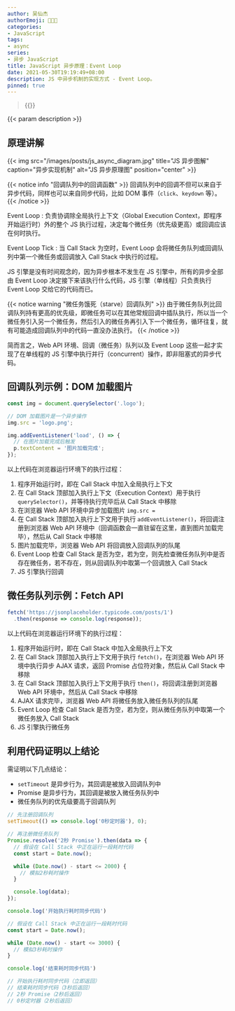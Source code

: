 ```yaml
---
author: 吴仙杰
authorEmoji: 🧑🏻‍💻
categories:
- JavaScript
tags:
- async
series:
- 异步 JavaScript
title: JavaScript 异步原理：Event Loop
date: 2021-05-30T19:19:49+08:00
description: JS 中异步机制的实现方式 - Event Loop。
pinned: true
---
```


> {{<reprint>}}

{{< param description >}}

## 原理讲解

{{< img src="/images/posts/js_async_diagram.jpg" title="JS 异步图解" caption="异步实现机制" alt="JS 异步原理图" position="center" >}}

{{< notice info "回调队列中的回调函数" >}}
回调队列中的回调不但可以来自于异步代码，同样也可以来自同步代码，比如 DOM 事件（`click`、`keydown` 等）。
{{< /notice >}}

Event Loop
: 负责协调除全局执行上下文（Global Execution Context，即程序开始运行时）外的整个 JS 执行过程，决定每个微任务（优先级更高）或回调应该在何时执行。

Event Loop Tick
: 当 Call Stack 为空时，Event Loop 会将微任务队列或回调队列中第一个微任务或回调放入 Call Stack 中执行的过程。

JS 引擎是没有时间观念的，因为异步根本不发生在 JS 引擎中，所有的异步全部由 Event Loop 决定接下来该执行什么代码，JS 引擎（单线程）只负责执行 Event Loop 交给它的代码而已。

{{< notice warning "微任务饿死（starve）回调队列" >}}
由于微任务队列比回调队列持有更高的优先级，即微任务可以在其他常规回调中插队执行，所以当一个微任务引入另一个微任务，然后引入的微任务再引入下一个微任务，循环往复，就有可能造成回调队列中的代码一直没办法执行。
{{< /notice >}}

简而言之，Web API 环境、回调（微任务）队列以及 Event Loop 这些一起才实现了在单线程的 JS 引擎中执行并行（concurrent）操作，即非阻塞式的异步代码。

## 回调队列示例：DOM 加载图片

```js
const img = document.querySelector('.logo');

// DOM 加载图片是一个异步操作
img.src = 'logo.png';

img.addEventListener('load', () => {
  // 在图片加载完成后触发
  p.textContent = '图片加载完成';
});
```

以上代码在浏览器运行环境下的执行过程：

1. 程序开始运行时，即在 Call Stack 中加入全局执行上下文
2. 在 Call Stack 顶部加入执行上下文（Execution Context）用于执行 `querySelector()`，并等待执行完毕后从 Call Stack 中移除
3. 在浏览器 Web API 环境中异步加载图片 `img.src = `
4. 在 Call Stack 顶部加入执行上下文用于执行 `addEventListener()`，将回调注册到浏览器 Web API 环境中（回调函数会一直驻留在这里，直到图片加载完毕），然后从 Call Stack 中移除
5. 图片加载完毕，浏览器 Web API 将回调放入回调队列的队尾
6. Event Loop 检查 Call Stack 是否为空，若为空，则先检查微任务队列中是否存在微任务，若不存在，则从回调队列中取第一个回调放入 Call Stack
7. JS 引擎执行回调

## 微任务队列示例：Fetch API

```js
fetch('https://jsonplaceholder.typicode.com/posts/1')
  .then(response => console.log(response));
```

以上代码在浏览器运行环境下的执行过程：

1. 程序开始运行时，即在 Call Stack 中加入全局执行上下文
2. 在 Call Stack 顶部加入执行上下文用于执行 `fetch()`，在浏览器 Web API 环境中执行异步 AJAX 请求，返回 Promise 占位符对象，然后从 Call Stack 中移除
3. 在 Call Stack 顶部加入执行上下文用于执行 `then()`，将回调注册到浏览器 Web API 环境中，然后从 Call Stack 中移除
4. AJAX 请求完毕，浏览器 Web API 将微任务放入微任务队列的队尾
5. Event Loop 检查 Call Stack 是否为空，若为空，则从微任务队列中取第一个微任务放入 Call Stack
6. JS 引擎执行微任务

## 利用代码证明以上结论

需证明以下几点结论：

- `setTimeout` 是异步行为，其回调是被放入回调队列中
- Promise 是异步行为，其回调是被放入微任务队列中
- 微任务队列的优先级要高于回调队列

```js
// 先注册回调队列
setTimeout(() => console.log('0秒定时器'), 0);

// 再注册微任务队列
Promise.resolve('2秒 Promise').then(data => {
  // 假设在 Call Stack 中正在运行一段耗时代码
  const start = Date.now();

  while (Date.now() - start <= 2000) {
    // 模拟2秒耗时操作
  }

  console.log(data);
});

console.log('开始执行耗时同步代码')

// 假设在 Call Stack 中正在运行一段耗时代码
const start = Date.now();

while (Date.now() - start <= 3000) {
  // 模拟3秒耗时操作
}

console.log('结束耗时同步代码')

// 开始执行耗时同步代码（立即返回）
// 结束耗时同步代码（3秒后返回）
// 2秒 Promise（2秒后返回）
// 0秒定时器（2秒后返回）
```
